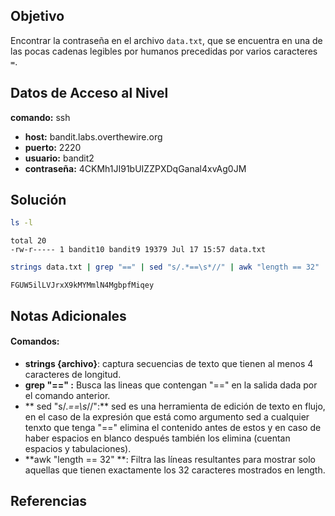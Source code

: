 ## Objetivo
Encontrar la contraseña en el archivo `data.txt`, que se encuentra en una de las pocas cadenas legibles por humanos precedidas por varios caracteres `=`.

## Datos de Acceso al Nivel
 **comando:** ssh
- **host:** bandit.labs.overthewire.org
- **puerto:** 2220
- **usuario:** bandit2
- **contraseña:** 4CKMh1JI91bUIZZPXDqGanal4xvAg0JM

## Solución
```bash
ls -l 
```
```text
total 20
-rw-r----- 1 bandit10 bandit9 19379 Jul 17 15:57 data.txt
```
```bash
strings data.txt | grep "==" | sed "s/.*==\s*//" | awk "length == 32"
```
```text
FGUW5ilLVJrxX9kMYMmlN4MgbpfMiqey
```

## Notas Adicionales
#### Comandos:
* **strings {archivo}**:  captura secuencias de texto que tienen al menos 4 caracteres de longitud.
* **grep "\=\=" :** Busca las lineas que contengan "\=\=" en la salida dada por el comando anterior.
* ** sed "s/.*\=\=\s*\/\/":** sed es una herramienta de edición de texto en flujo, en el caso de la expresión que está como argumento sed a cualquier tenxto que tenga "=\=" elimina el contenido antes de estos y en caso de haber espacios en blanco después también los elimina (cuentan espacios y tabulaciones).
*  **awk "length == 32" **: Filtra las líneas resultantes para mostrar solo aquellas que tienen exactamente los 32 caracteres mostrados en length.
## Referencias